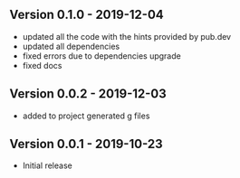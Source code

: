 ## Version 0.1.0 - 2019-12-04
* updated all the code with the hints provided by pub.dev
* updated all dependencies
* fixed errors due to dependencies upgrade
* fixed docs

## Version 0.0.2 - 2019-12-03
* added to project generated g files

## Version 0.0.1 - 2019-10-23
* Initial release
